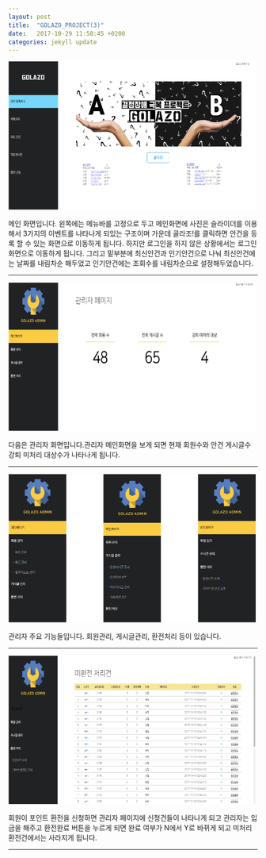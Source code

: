 ```yaml
---
layout: post
title:  "GOLAZO_PROJECT(3)"
date:   2017-10-29 11:50:45 +0200
categories: jekyll update
---
```



<img src="/assets/그림01.png" style="width:500px; height:300px;">
 
메인 화면입니다. 왼쪽에는 메뉴바를 고정으로 두고 메인화면에 사진은 슬라이더를 이용해서 3가지의 이벤트를 나타나게 되있는 구조이며 
가운데 골라조!를 클릭하면 안건을 등록 할 수 있는 화면으로 이동하게 됩니다.
하지만 로그인을 하지 않은 상황에서는 로그인 화면으로 이동하게 됩니다.
그리고 밑부분에 최신안건과 인기안건으로 나눠 최신안건에는 날짜를 내림차순
해두었고 인기안건에는 조회수를 내림차순으로 설정해두었습니다.
- - -

<img src="/assets/그림05.png" style="width:500px; height:300px;">

다음은 관리자 화면입니다.관리자 메인화면을 보게 되면 현재 회원수와 안건 게시글수 강퇴 미처리 대상수가 나타나게 됩니다.   

- - -

<img src="/assets/그림06.png" style="width:500px; height:300px;">

관리자 주요 기능들입니다. 회원관리, 게시글관리, 환전처리 등이 있습니다.
- - -

<img src="/assets/그림07.png" style="width:500px; height:300px;">

회원이 포인트 환전을 신청하면 관리자 페이지에 신청건들이 나타나게 되고 관리자는 입금을 해주고 환전완료 버튼을 누르게 되면 완료 여부가 N에서 Y로 바뀌게 되고 미처리 환전건에서는 사라지게 됩니다. 

- - - 